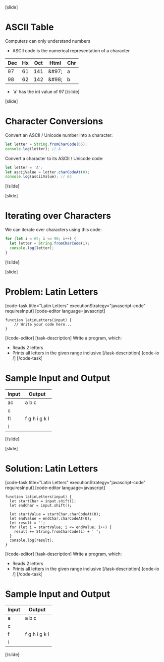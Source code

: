 [slide]
# ASCII Table

Computers can only understand numbers

* ASCII code is the numerical representation of a character

|Dec|Hx|Oct|Html|Chr|
|---|--|---|----|---|
|97|61|141|\&\#97;|a|
|98|62|142|\&\#98;|b|

* 'a' has the int value of 97
[/slide]

[slide]
# Character Conversions
Convert an ASCII / Unicode number into a character:
```js
let letter = String.fromCharCode(65);
console.log(letter); // A
```

Convert a character to its ASCII / Unicode code:
```js
let letter = 'A';
let asciiValue = letter.charCodeAt(0);
console.log(asciiValue); // 65
```
[/slide]

[slide]
# Iterating over Characters

We can iterate over characters using this code:

```js
for (let i = 65; i <= 90; i++) {
  let letter = String.fromCharCode(i);
  console.log(letter);
}

```

[/slide]

[slide]
# Problem: Latin Letters

[code-task title="Latin Letters" executionStrategy="javascript-code" requiresInput]
[code-editor language=javascript]
```
function latinLetters(input) {
    // Write your code here...
}

```
[/code-editor]
[task-description]
Write a program, which:

* Reads 2 letters
* Prints all letters in the given range inclusive
[/task-description]
[code-io /]
[/code-task]
# Sample Input and Output
|Input|Output|
|-----|------|
|ac|a b c|
|c||
|fl|f g h i g k l|
|l||
[/slide]

[slide]
# Solution: Latin Letters
[code-task title="Latin Letters" executionStrategy="javascript-code" requiresInput]
[code-editor language=javascript]
```
function latinLetters(input) {
  let startChar = input.shift();
  let endChar = input.shift();
  
  let startValue = startChar.charCodeAt(0);
  let endValue = endChar.charCodeAt(0);
  let result = '';
  for (let i = startValue; i <= endValue; i++) {
    result += String.fromCharCode(i) + ' ';
  }
  console.log(result);
}

```
[/code-editor]
[task-description]
Write a program, which:

* Reads 2 letters
* Prints all letters in the given range inclusive
[/task-description]
[code-io /]
[/code-task]
# Sample Input and Output
|Input|Output|
|-----|------|
|a|a b c|
|c||
|f|f g h i g k l|
|l||
[/slide]